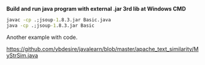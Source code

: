 **Build and run java program with external .jar 3rd lib at Windows CMD**

``` cmd
javac -cp .;jsoup-1.8.3.jar Basic.java
java -cp .;jsoup-1.8.3.jar Basic
```

Another example with code.

https://github.com/ybdesire/javalearn/blob/master/apache_text_similarity/MyStrSim.java
